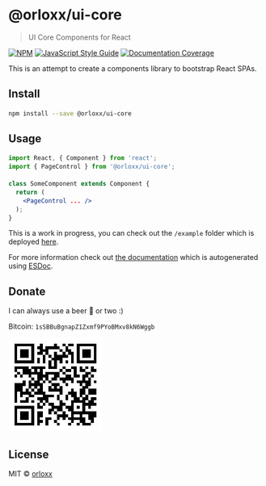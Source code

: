 # @orloxx/ui-core

> UI Core Components for React

[![NPM](https://img.shields.io/npm/v/@orloxx/ui-core.svg)](https://www.npmjs.com/package/@orloxx/ui-core)
[![JavaScript Style Guide](https://img.shields.io/badge/code_style-standard-brightgreen.svg)](https://standardjs.com)
[![Documentation Coverage](https://orloxx.github.io/ui-core/docs/badge.svg)](https://orloxx.github.io/ui-core/docs/)

This is an attempt to create a components library to bootstrap React SPAs.

## Install

```bash
npm install --save @orloxx/ui-core
```

## Usage

```jsx
import React, { Component } from 'react';
import { PageControl } from '@orloxx/ui-core';

class SomeComponent extends Component {
  return (
    <PageControl ... />
  );
}
```

This is a work in progress, you can check out the `/example` folder which is deployed [here](http://orloxx.github.io/ui-core).

For more information check out [the documentation](https://orloxx.github.io/ui-core/docs/) which is autogenerated using [ESDoc](https://esdoc.org/).

## Donate

I can always use a beer &#127866; or two :)

Bitcoin: `1sSBBuBgnapZ1Zxmf9PYoBMxv8kN6Wggb`

![Donate Bitcoin](https://github.com/orloxx/ui-core/raw/develop/example/src/views/home/bitcoin.jpg)

## License

MIT © [orloxx](https://github.com/orloxx)
